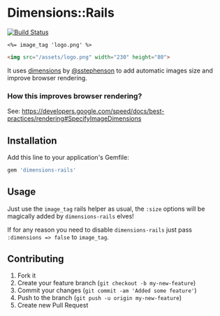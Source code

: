 # Dimensions::Rails

[![Build Status](https://secure.travis-ci.org/elia/dimensions-rails.png?branch=master)](http://travis-ci.org/elia/dimensions-rails)

```erb
<%= image_tag 'logo.png' %>
```

```html
<img src="/assets/logo.png" width="230" height="80">
```

It uses [dimensions](http://github.com/sstephenson/dimensions) by [@sstephenson](http://github.com/sstephenson) to add automatic images size and improve browser rendering.


### How this improves browser rendering?

See: https://developers.google.com/speed/docs/best-practices/rendering#SpecifyImageDimensions


## Installation

Add this line to your application's Gemfile:

```ruby
gem 'dimensions-rails'
```


## Usage

Just use the `image_tag` rails helper as usual, the `:size` options will be magically added by `dimensions-rails` elves!

If for any reason you need to disable `dimensions-rails` just pass `:dimensions => false` to `image_tag`.


## Contributing

1. Fork it
2. Create your feature branch (`git checkout -b my-new-feature`)
3. Commit your changes (`git commit -am 'Added some feature'`)
4. Push to the branch (`git push -u origin my-new-feature`)
5. Create new Pull Request
